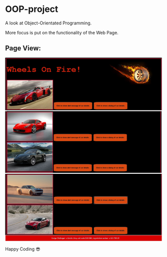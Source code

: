 # OOP-project
A look at Object-Orientated Programming.

<p>More focus is put on the functionality of the Web Page.</p>

## Page View:
<img src="/images/pageView1.JPG" alt="Page view">
<img src="/images/pageView2.JPG" alt="Page view">
<img src="/images/pageView3.JPG" alt="Page view">

Happy Coding :sunglasses:
